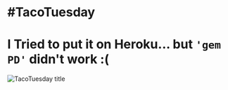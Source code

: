 # #TacoTuesday

# I Tried to put it on Heroku... but `'gem PD'` didn't work :(

![TacoTuesday title](https://raw.githubusercontent.com/Dwightgnjohnson/tacotuesday/master/app/assets/images/screenshot.png"dino")
